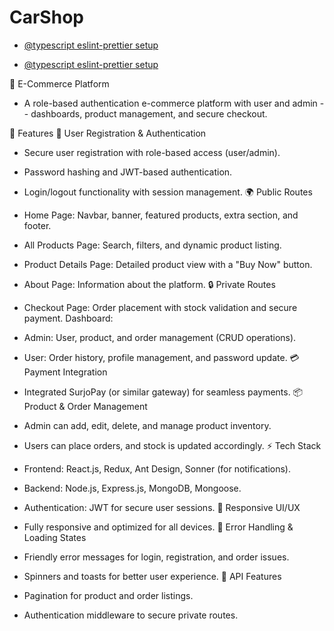 # CarShop

- [@typescript eslint-prettier setup](https://dev.to/shafayat/-express-typescript-eslint-prettiersetup-5fhg)

- [@typescript eslint-prettier setup](https://blog.logrocket.com/linting-typescript-eslint-prettier/#setup-eslint)

🚀 E-Commerce Platform

- A role-based authentication e-commerce platform with user and admin - - dashboards, product management, and secure checkout.

📌 Features
🔐 User Registration & Authentication

- Secure user registration with role-based access (user/admin).
- Password hashing and JWT-based authentication.
- Login/logout functionality with session management.
  🌍 Public Routes

- Home Page: Navbar, banner, featured products, extra section, and footer.
- All Products Page: Search, filters, and dynamic product listing.
- Product Details Page: Detailed product view with a "Buy Now" button.
- About Page: Information about the platform.
  🔒 Private Routes

- Checkout Page: Order placement with stock validation and secure payment.
  Dashboard:
- Admin: User, product, and order management (CRUD operations).
- User: Order history, profile management, and password update.
  💳 Payment Integration

- Integrated SurjoPay (or similar gateway) for seamless payments.
  📦 Product & Order Management

- Admin can add, edit, delete, and manage product inventory.
- Users can place orders, and stock is updated accordingly.
  ⚡ Tech Stack

- Frontend: React.js, Redux, Ant Design, Sonner (for notifications).
- Backend: Node.js, Express.js, MongoDB, Mongoose.
- Authentication: JWT for secure user sessions.
  📱 Responsive UI/UX

- Fully responsive and optimized for all devices.
  🔄 Error Handling & Loading States

- Friendly error messages for login, registration, and order issues.
- Spinners and toasts for better user experience.
  🔗 API Features

- Pagination for product and order listings.
- Authentication middleware to secure private routes.
